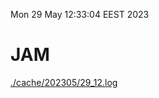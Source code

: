 Mon 29 May 12:33:04 EEST 2023
# JAM
<a href='./cache/202305/29_12.log'>./cache/202305/29_12.log</a>
